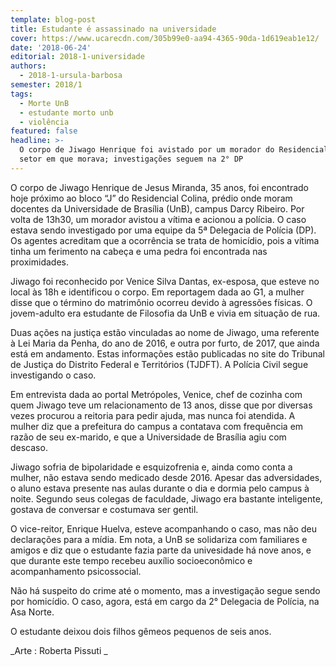 ```yaml
---
template: blog-post
title: Estudante é assassinado na universidade
cover: https://www.ucarecdn.com/305b99e0-aa94-4365-90da-1d619eab1e12/
date: '2018-06-24'
editorial: 2018-1-universidade
authors:
  - 2018-1-ursula-barbosa
semester: 2018/1
tags:
  - Morte UnB
  - estudante morto unb
  - violência
featured: false
headline: >-
  O corpo de Jiwago Henrique foi avistado por um morador do Residencial Colina,
  setor em que morava; investigações seguem na 2° DP
---
```

O corpo de Jiwago Henrique de Jesus Miranda, 35 anos, foi encontrado hoje próximo ao bloco “J” do Residencial Colina, prédio onde moram docentes da Universidade de Brasília (UnB), campus Darcy Ribeiro. Por volta de 13h30, um morador avistou a vítima e acionou a polícia. O caso estava sendo investigado por uma equipe da 5ª Delegacia de Polícia (DP). Os agentes acreditam que a ocorrência se trata de homicídio, pois a vítima tinha um ferimento na cabeça e uma pedra foi encontrada nas proximidades.



Jiwago foi reconhecido por Venice Silva Dantas, ex-esposa, que esteve no local às 18h e identificou o corpo. Em reportagem dada ao G1, a mulher disse que o término do matrimônio ocorreu devido à agressões físicas. O jovem-adulto era estudante de Filosofia da UnB e vivia em situação de rua.



Duas ações na justiça estão vinculadas ao nome de Jiwago, uma referente à Lei Maria da Penha, do ano de 2016, e outra por furto, de 2017, que ainda está em andamento. Estas informações estão publicadas no site do Tribunal de Justiça do Distrito Federal e Territórios (TJDFT). A Polícia Civil segue investigando o caso.



Em entrevista dada ao portal Metrópoles, Venice, chef de cozinha com quem Jiwago teve um relacionamento de 13 anos, disse que por diversas vezes procurou a reitoria para pedir ajuda, mas nunca foi atendida. A mulher diz que a prefeitura do campus a contatava com frequência em razão de seu ex-marido, e que a Universidade de Brasília agiu com descaso.



Jiwago sofria de bipolaridade e esquizofrenia e, ainda como conta a mulher, não estava sendo medicado desde 2016. Apesar das adversidades, o aluno estava presente nas aulas durante o dia e dormia pelo campus à noite. Segundo seus colegas de faculdade, Jiwago era bastante inteligente, gostava de conversar e costumava ser gentil.



O vice-reitor, Enrique Huelva, esteve acompanhando o caso, mas não deu declarações para a mídia. Em nota, a UnB se solidariza com familiares e amigos e diz que o estudante fazia parte da univesidade há nove anos, e que durante este tempo recebeu auxílio socioeconômico e acompanhamento psicossocial.



Não há suspeito do crime até o momento, mas a investigação segue sendo por homicídio. O caso, agora, está em cargo da 2° Delegacia de Polícia, na Asa Norte.



O estudante deixou dois filhos gêmeos pequenos de seis anos.

_Arte : Roberta Pissuti _
